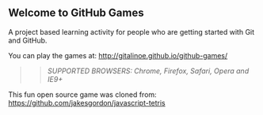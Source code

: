 ## Welcome to GitHub Games

A project based learning activity for people who are getting started with Git and GitHub.

You can play the games at: http://gitalinoe.github.io/github-games/

>> _*SUPPORTED BROWSERS*: Chrome, Firefox, Safari, Opera and IE9+_

This fun open source game was cloned from: https://github.com/jakesgordon/javascript-tetris

